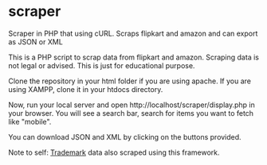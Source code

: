# scraper
Scraper in PHP that using cURL. Scraps flipkart and amazon and can export as JSON or XML

This is a PHP script to scrap data from flipkart and amazon. Scraping data is not legal or advised. This is just for
educational purpose.

Clone the repository in your html folder if you are using apache. If you are using XAMPP, clone it in your htdocs directory.

Now, run your local server and open http://localhost/scraper/display.php in your browser. You will see a search bar,
search for items you want to fetch like "mobile".

You can download JSON and XML by clicking on the buttons provided.

Note to self: [Trademark](https://www.quickcompany.in/trademark) data also scraped using this framework.
